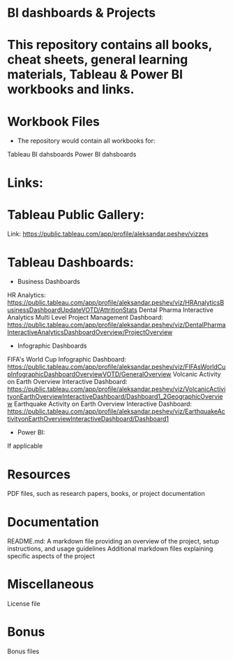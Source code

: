 # BI dashboards & Projects

# This repository contains all books, cheat sheets, general learning materials, Tableau & Power BI workbooks and links.

# Workbook Files

- The repository would contain all workbooks for:

Tableau BI dahsboards
Power BI dahsboards


# Links:

# Tableau Public Gallery:

Link: https://public.tableau.com/app/profile/aleksandar.peshev/vizzes 

# Tableau Dashboards:

- Business Dashboards

HR Analytics: https://public.tableau.com/app/profile/aleksandar.peshev/viz/HRAnalyticsBusinessDashboardUpdateVOTD/AttritionStats 
Dental Pharma Interactive Analytics Multi Level Project Management Dashboard: https://public.tableau.com/app/profile/aleksandar.peshev/viz/DentalPharmaInteractiveAnalyticsDashboardOverview/ProjectOverview

- Infographic Dashboards


FIFA's World Cup Infographic Dashboard: https://public.tableau.com/app/profile/aleksandar.peshev/viz/FIFAsWorldCupInfographicDashboardOverviewVOTD/GeneralOverview
Volcanic Activity on Earth Overview Interactive Dashboard: https://public.tableau.com/app/profile/aleksandar.peshev/viz/VolcanicActivityonEarthOverviewInteractiveDashboard/Dashboard1_2GeographicOverview
Earthquake Activity on Earth Overview Interactive Dashboard: https://public.tableau.com/app/profile/aleksandar.peshev/viz/EarthquakeActivityonEarthOverviewInteractiveDashboard/Dashboard1

- Power BI:

If applicable

# Resources

PDF files, such as research papers, books, or project documentation

# Documentation

README.md: A markdown file providing an overview of the project, setup instructions, and usage guidelines Additional markdown files explaining specific aspects of the project

# Miscellaneous

License file

# Bonus

Bonus files
